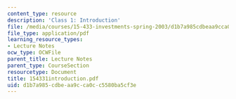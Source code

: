 ```yaml
---
content_type: resource
description: 'Class 1: Introduction'
file: /media/courses/15-433-investments-spring-2003/d1b7a985cdbeaa9cca0cc5580ba5cf3e_154331introduction.pdf
file_type: application/pdf
learning_resource_types:
- Lecture Notes
ocw_type: OCWFile
parent_title: Lecture Notes
parent_type: CourseSection
resourcetype: Document
title: 154331introduction.pdf
uid: d1b7a985-cdbe-aa9c-ca0c-c5580ba5cf3e
---
```

